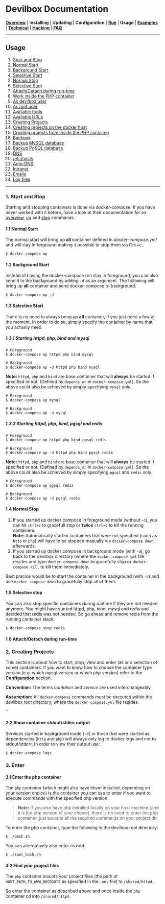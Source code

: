 # Devilbox Documentation

**[Overview](README.md)** |
**Installing** |
**Updating** |
**Configuration** |
**[Run](Run.md)** |
**Usage** |
**[Examples](Examples.md)** |
**[Technical](Technical.md)** |
**[Hacking](Hacking.md)** |
**[FAQ](FAQ.md)**

---

## Usage

1. [Start and Stop](#1-start-and-stop)
  1. [Normal Start](#1-1-normal-start)
  2. [Background Start](#)
  3. [Selective Start](#)
  4. [Normal Stop](#)
  5. [Selective Stop](#)
  6. [Attach/Detach during run-time](#)
2. [Work inside the PHP container](#)
  1. [As devilbox user](#)
  2. [As root user](#)
  3. [Available tools](#)
  4. [Available URLs](#)
3. [Creating Projects](#)
  1. [Creating projects on the docker host](#)
  2. [Creating projects from inside the PHP container](#)
4. [Backups](#)
  1. [Backup MySQL database](#)
  2. [Backup PgSQL database](#)
5. [DNS](#)
  1. [/etc/hosts](#)
  2. [Auto-DNS](#)
6. [Intranet](#)
7. [Emails](#)
8. [Log files](#)

---

### 1. Start and Stop

Starting and stopping containers is done via docker-compose. If you have never worked with it before, have a look at their documentation for an [overview](https://docs.docker.com/compose/reference/overview/), [up](https://docs.docker.com/compose/reference/up/) and [stop](https://docs.docker.com/compose/reference/stop/) commands.

#### 1.1 Normal Start

The normal start will bring up **all** container defined in *docker-compose.yml* and will stay in forground making it possible to stop them via Ctrl+c.

```shell
$ docker-compose up
```

#### 1.2 Background Start

Instead of having the docker-compose run stay in foreground, you can also send it to the background by adding `-d` as an argument. The following will bring up **all** container and send docker-compose to background.

```shell
$ docker-compose up -d
```

#### 1.3 Selective Start

There is no need to always bring up **all** container, if you just need a few at the moment. In order to do so, simply specify the container by name that you actually need.

##### 1.3.1 Starting httpd, php, bind and mysql

```shell
# Foreground
$ docker-compose up httpd php bind mysql

# Background
$ docker-compose up -d httpd php bind mysql
```

**Note:** `httpd`, `php` and `bind` are base container that will **always** be started if specified or not. (Defined by `depends_on` in `docker-compose.yml`). So the above could also be achieved by simply specifying `mysql` only.

```shell
# Foreground
$ docker-compose up mysql

# Background
$ docker-compose up -d mysql
```

##### 1.3.2 Starting httpd, php, bind, pgsql and redis

```shell
# Foreground
$ docker-compose up httpd php bind pgsql redis

# Background
$ docker-compose up -d httpd php bind pgsql redis
```

**Note:** `httpd`, `php` and `bind` are base container that will **always** be started if specified or not. (Defined by `depends_on` in `docker-compose.yml`). So the above could also be achieved by simply specifying `pgsql` and `redis` only.

```shell
# Foreground
$ docker-compose up pgsql redis

# Background
$ docker-compose up -d pgsql redis
```

#### 1.4 Normal Stop

1. If you started up docker compose in foreground mode (without `-d`), you can hit `ctrl+c` to gracefull stop or **twice** `ctrl+c` to kill the running containers.<br/>**Note:** Automatically started containers that were not specified (such as `http` or `php`) will have to be stopped manually via `docker-compose down` afterwards.
2. If you started up docker compose in background mode (with `-d`), go back to the devilbox directory (where the `docker-compose.yml` file resides and type `docker-compose down` to gracefully stop or `docker-compose kill` to kill them immediately.

Best pracice would be to start the container in the background (with `-d`) and use `docker compose down` to gracefully stop all of them.

#### 1.5 Selective stop

You can also stop specific containers during runtime if they are not needed anymore. You might have started httpd, php, bind, mysql and redis and decided that redis was not needed. So go ahead and remove redis from the running container stack.

```shell
$ docker-compose stop redis
```

#### 1.6 Attach/Detach during run-time



### 2. Creating Projects

This section is about how to start, stop, view and enter (all or a selection of some) containers. If you want to know how to choose the container type version (e.g. which mysql version or which php version) refer to the **[Configuration](Configuration.md)** section.

**Convention:** The terms *container* and *service* are used interchangeably.

**Assumption:** All `docker-compose` commands must be executed within the devilbox root directory, where the `docker-compose.yml` file resides.

``

#### 2.2 Show container stdout/stderr output

Services started in background mode (`-d`) or those that were started as dependencies (`http` and `php`) will always only log to docker logs and not to stdout/stderr. In order to view their output use:
```shell
$ docker-compose logs
```

### 3. Enter

#### 3.1 Enter the php container

The `php` container (which might also have hhvm installed, depending on your version choice) is the container you can use to enter if you want to execute commands with the specified php version.

> **Note:** If you also have php installed locally on your host machine (and it is the php version of your choice), there is no need to enter the php container, just execute all the required commands on your project dir.

To enter the php container, type the following in the devilbox root directory:
```shel
$ ./bash.sh
```
You can alternatively also enter as root:
```
$ ./root_bash.sh
```

#### 3.2 Find your project files

The `php` container mounts your project files (the path of `HOST_PATH_TO_WWW_DOCROOTS` as specified in the `.env` file) to `/shared/httpd`.

So enter the container as described above and once inside the `php` container cd into `/shared/httpd`.

